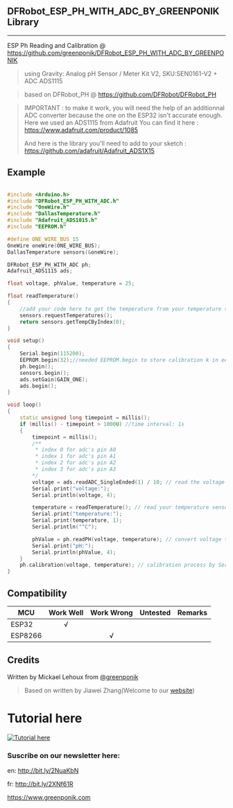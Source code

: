 ## DFRobot_ESP_PH_WITH_ADC_BY_GREENPONIK Library
---------------------------------------------------------

ESP Ph Reading and Calibration
@ https://github.com/greenponik/DFRobot_ESP_PH_WITH_ADC_BY_GREENPONIK

>using Gravity: Analog pH Sensor / Meter Kit V2, SKU:SEN0161-V2 + ADC ADS1115

>based on DFRobot_PH @ https://github.com/DFRobot/DFRobot_PH

>IMPORTANT : to make it work, you will need the help of an additionnal ADC converter because the one on the ESP32 isn't accurate enough. Here we used an ADS1115 from Adafruit
>You can find it here : https://www.adafruit.com/product/1085
>
>And here is the library you'll need to add to your sketch : https://github.com/adafruit/Adafruit_ADS1X15


## Example

```C++

#include <Arduino.h>
#include "DFRobot_ESP_PH_WITH_ADC.h"
#include "OneWire.h"
#include "DallasTemperature.h"
#include "Adafruit_ADS1015.h"
#include "EEPROM.h"

#define ONE_WIRE_BUS 15
OneWire oneWire(ONE_WIRE_BUS);
DallasTemperature sensors(&oneWire);

DFRobot_ESP_PH_WITH_ADC ph;
Adafruit_ADS1115 ads;

float voltage, phValue, temperature = 25;

float readTemperature()
{
	//add your code here to get the temperature from your temperature sensor
	sensors.requestTemperatures();
	return sensors.getTempCByIndex(0);
}

void setup()
{
	Serial.begin(115200);
	EEPROM.begin(32);//needed EEPROM.begin to store calibration k in eeprom
	ph.begin();
	sensors.begin();
	ads.setGain(GAIN_ONE);
	ads.begin();
}

void loop()
{
	static unsigned long timepoint = millis();
	if (millis() - timepoint > 1000U) //time interval: 1s
	{
		timepoint = millis();
		/**
		 * index 0 for adc's pin A0
 		 * index 1 for adc's pin A1
		 * index 2 for adc's pin A2
		 * index 3 for adc's pin A3
		*/
		voltage = ads.readADC_SingleEnded(1) / 10; // read the voltage
		Serial.print("voltage:");
		Serial.println(voltage, 4);

		temperature = readTemperature(); // read your temperature sensor to execute temperature compensation
		Serial.print("temperature:");
		Serial.print(temperature, 1);
		Serial.println("^C");

		phValue = ph.readPH(voltage, temperature); // convert voltage to pH with temperature compensation
		Serial.print("pH:");
		Serial.println(phValue, 4);
	}
	ph.calibration(voltage, temperature); // calibration process by Serail CMD
}
```

## Compatibility

MCU                | Work Well | Work Wrong | Untested  | Remarks
------------------ | :----------: | :----------: | :---------: | -----
ESP32  |      √       |             |            | 
ESP8266  |             |      √       |            | 

## Credits

Written by Mickael Lehoux from [@greenponik](https://www.greenponik.com/)

>Based on written by Jiawei Zhang(Welcome to our [website](https://www.dfrobot.com/))

# Tutorial here
[![Tutorial here](http://img.youtube.com/vi/EqFw561pO5k/0.jpg)](https://www.youtube.com/watch?v=EqFw561pO5k "PH Meter with ESP32 and DFRobot PH module (SEN0161-V2)")

### Suscribe on our newsletter here: 
en: http://bit.ly/2NuaKbN

fr: http://bit.ly/2XNf61R

https://www.greenponik.com